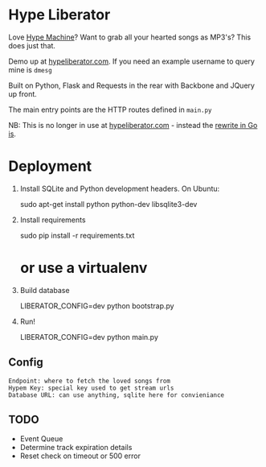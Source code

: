 Hype Liberator
===============

Love [Hype Machine]("http://hypem.com")? Want to grab all your hearted songs as MP3's? This does just that.

Demo up at [hypeliberator.com]("http://hypeliberator.com"). If you need an example username to query mine is `dmesg`

Built on Python, Flask and Requests in the rear with Backbone and JQuery up front.

The main entry points are the HTTP routes defined in `main.py`

NB: This is no longer in use at [hypeliberator.com]("http://hypeliberator.com") - instead the
[rewrite in Go is]("http://github.com/nickhs/hypeliberator-go").

# Deployment

1) Install SQLite and Python development headers.
On Ubuntu:

    sudo apt-get install python python-dev libsqlite3-dev

2) Install requirements

    sudo pip install -r requirements.txt
    # or use a virtualenv

3) Build database

    LIBERATOR_CONFIG=dev python bootstrap.py

4) Run!

    LIBERATOR_CONFIG=dev python main.py

## Config

    Endpoint: where to fetch the loved songs from
    Hypem Key: special key used to get stream urls
    Database URL: can use anything, sqlite here for convieniance

## TODO

* Event Queue
* Determine track expiration details
* Reset check on timeout or 500 error
